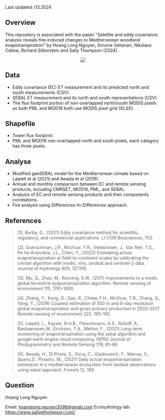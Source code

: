 Last updated: 03.2024

Overview
--------

This repository is associated with the paper "Satellite and eddy covariance analysis reveals fire-induced changes to Mediterranean woodland evapotranspiration" by Hoang Long Nguyen, Simone Gelsinari, Nikolaus Callow, Richard Silberstein and Sally Thompson (2024).

<p align="center">
  <img src="figs/drone_footage.JPG" />
</p>

Data
--------
 - Eddy covariance (EC) ET measurement and its predicted north and south measurements (CSV).
 - SEBAL ET measurement and its north and south representations (CSV).
 - The flux footprint portion of non-overlapped north/south MODIS pixels as both PML and MOD16 both use MODIS pixel grid (XLSX). 

Shapefile
--------
 - Tower flux footprint.
 - PML and MOD16 non-overlapped north and south pixels, each category has three pixels.

Analyse
--------
 - Modified geeSEBAL model for the Mediterranean climate based on Laipelt et al (2021) and Awada et al (2019). 
 - Annual and monthly comparison between EC and remote sensing products, including CMRSET, MOD16, PML, and SEBAL.
 - Analysis of EC and remote sensing products and their components correlations.
 - Fire analysis using Differences-In-Differences approach. 

References
--------
> [1]. Burba, G., (2021) 
Eddy covariance method for scientific, regulatory, and commercial applications. LI-COR Biosciences, 702.
>
> [2]. Guerschman, J.P., McVicar, T.R., Vleeshower, J., Van Niel, T.G., Pe ̃na-Arancibia, J.L., Chen, Y., (2022) 
Estimating actual evapotranspiration at field-to-continent scales by calibrating the cmrset algorithm with modis, viirs, landsat and sentinel-2 data. Journal of Hydrology 605, 127318.
>
> [3]. Mu, Q., Zhao, M., Running, S.W., (2011)
Improvements to a modis global terrestrial evapotranspiration algorithm. Remote sensing of environment 115, 1781–1800.
>
> [4]. Zhang, Y., Kong, D., Gan, R., Chiew, F.H., McVicar, T.R., Zhang, Q., Yang, Y., (2019) 
Coupled estimation of 500 m and 8-day resolution global evapotranspiration and gross primary production in 2002–2017. Remote sensing of environment 222, 165–182.
>
> [5]. Laipelt, L., Kayser, R.H.B., Fleischmann, A.S., Ruhoff, A., Bastiaanssen,W., Erickson, T.A., Melton, F., (2021) 
Long-term monitoring of evapotranspiration using the sebal algorithm and google earth engine cloud computing. ISPRS Journal of Photogrammetry and Remote Sensing 178, 81–96.
>
> [6]. Awada, H., Di Prima, S., Sirca, C., Giadrossich, F., Marras, S., Spano,D., Pirastru, M., (2021) 
Daily actual evapotranspiration estimation in a mediterranean ecosystem from landsat observations using sebal approach. Forests 12, 189.

Question
--------
Hoang Long Nguyen

Email: hoanglong.nguyen3096@gmail.com
Ecohydrology lab: https://www.sallyethompson.com/

